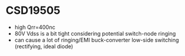 
# CSD19505
- high Qrr=400nc
- 80V Vdss is a bit tight considering potential switch-node ringing
- can cause a lot of ringing/EMI  buck-converter low-side switching (rectifying, ideal diode)